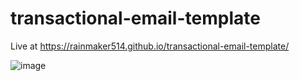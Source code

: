 # transactional-email-template

Live at https://rainmaker514.github.io/transactional-email-template/

![image](https://github.com/rainmaker514/transactional-email-template/assets/36095171/3e6233d6-c0dd-4540-84c3-d9c8dea7bf0e)
